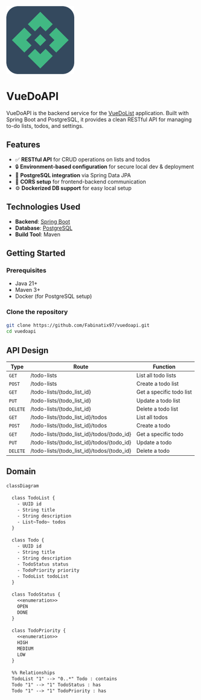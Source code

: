<img src="https://raw.githubusercontent.com/Fabinatix97/vuedoapi/refs/heads/main/src/main/resources/logo.png" width="180" alt="VueDoAPI Logo">

# VueDoAPI

VueDoAPI is the backend service for the [VueDoList](https://github.com/Fabinatix97/VueDoList) application. Built with Spring Boot and PostgreSQL, it provides a clean RESTful API for managing to-do lists, todos, and settings.

## Features

- ✅ **RESTful API** for CRUD operations on lists and todos
- 🔒 **Environment-based configuration** for secure local dev & deployment
- 🐘 **PostgreSQL integration** via Spring Data JPA
- 🔄 **CORS setup** for frontend-backend communication
- ⚙️ **Dockerized DB support** for easy local setup

## Technologies Used

- **Backend**: [Spring Boot](https://spring.io/projects/spring-boot)
- **Database**: [PostgreSQL](https://www.postgresql.org/)
- **Build Tool**: Maven

## Getting Started

### Prerequisites
- Java 21+
- Maven 3+
- Docker (for PostgreSQL setup)

### Clone the repository

```bash
git clone https://github.com/Fabinatix97/vuedoapi.git
cd vuedoapi
```

## API Design

Type     | Route | Function
---------|-------|---------
`GET`    | /todo-lists | List all todo lists
`POST`   | /todo-lists | Create a todo list
`GET`    | /todo-lists/{todo_list_id} | Get a specific todo list
`PUT`    | /todo-lists/{todo_list_id} | Update a todo list
`DELETE` | /todo-lists/{todo_list_id} | Delete a todo list
`GET`    | /todo-lists/{todo_list_id}/todos | List all todos
`POST`   | /todo-lists/{todo_list_id}/todos | Create a todo
`GET`    | /todo-lists/{todo_list_id}/todos/{todo_id} | Get a specific todo
`PUT`    | /todo-lists/{todo_list_id}/todos/{todo_id} | Update a todo
`DELETE` | /todo-lists/{todo_list_id}/todos/{todo_id} | Delete a todo

## Domain

```mermaid
classDiagram

  class TodoList {
    - UUID id
    - String title
    - String description
    - List~Todo~ todos
  }

  class Todo {
    - UUID id
    - String title
    - String description
    - TodoStatus status
    - TodoPriority priority
    - TodoList todoList
  }

  class TodoStatus {
    <<enumeration>>
    OPEN
    DONE
  }

  class TodoPriority {
    <<enumeration>>
    HIGH
    MEDIUM
    LOW
  }

  %% Relationships
  TodoList "1" --> "0..*" Todo : contains
  Todo "1" --> "1" TodoStatus : has
  Todo "1" --> "1" TodoPriority : has
```

